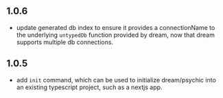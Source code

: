 ## 1.0.6

- update generated db index to ensure it provides a connectionName to the underlying `untypedDb` function provided by dream, now that dream supports multiple db connections.

## 1.0.5

- add `init` command, which can be used to initialize dream/psychic into an existing typescript project, such as a nextjs app.
